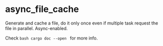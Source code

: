# async_file_cache
Generate and cache a file,
do it only once even if multiple task request the file in parallel.
Async-enabled.

Check ```bash cargo doc --open ``` for more info.

